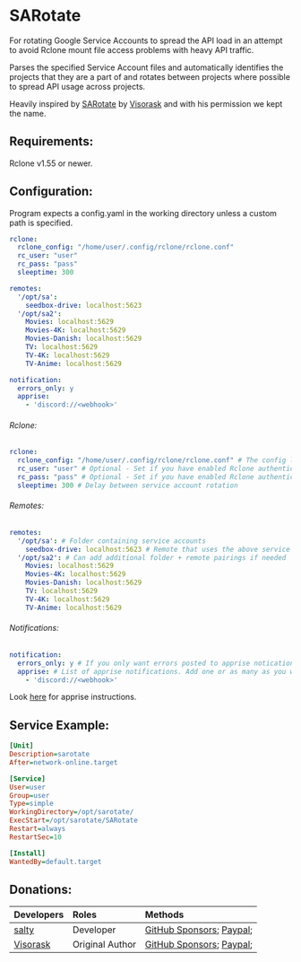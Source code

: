 # SARotate
For rotating Google Service Accounts to spread the API load in an attempt to avoid Rclone mount file access problems with heavy API traffic.

Parses the specified Service Account files and automatically identifies the projects that they are a part of and rotates between projects where possible to spread API usage across projects.

Heavily inspired by [SARotate](https://github.com/Visorask/SARotate) by [Visorask](https://github.com/Visorask) and with his permission we kept the name.

## Requirements:
Rclone v1.55 or newer.


## Configuration:
Program expects a config.yaml in the working directory unless a custom path is specified.
```yaml
rclone:
  rclone_config: "/home/user/.config/rclone/rclone.conf"
  rc_user: "user"
  rc_pass: "pass"
  sleeptime: 300

remotes:
  '/opt/sa':
    seedbox-drive: localhost:5623
  '/opt/sa2':
    Movies: localhost:5629
    Movies-4K: localhost:5629
    Movies-Danish: localhost:5629
    TV: localhost:5629
    TV-4K: localhost:5629
    TV-Anime: localhost:5629

notification:
  errors_only: y
  apprise:
    - 'discord://<webhook>'
```

###### Rclone:
```yaml
rclone:
  rclone_config: "/home/user/.config/rclone/rclone.conf" # The config loaded when querying rclone
  rc_user: "user" # Optional - Set if you have enabled Rclone authentication
  rc_pass: "pass" # Optional - Set if you have enabled Rclone authentication
  sleeptime: 300 # Delay between service account rotation
```

###### Remotes:
```yaml
remotes:
  '/opt/sa': # Folder containing service accounts
    seedbox-drive: localhost:5623 # Remote that uses the above service accounts and its Rclone address
  '/opt/sa2': # Can add additional folder + remote pairings if needed
    Movies: localhost:5629
    Movies-4K: localhost:5629
    Movies-Danish: localhost:5629
    TV: localhost:5629
    TV-4K: localhost:5629
    TV-Anime: localhost:5629
```

###### Notifications:
```yaml
notification:
  errors_only: y # If you only want errors posted to apprise notications
  apprise: # List of apprise notifications. Add one or as many as you want
    - 'discord://<webhook>'
```
Look [here](https://github.com/caronc/apprise) for apprise instructions.

## Service Example:
```ini
[Unit]
Description=sarotate     
After=network-online.target

[Service]
User=user
Group=user
Type=simple
WorkingDirectory=/opt/sarotate/
ExecStart=/opt/sarotate/SARotate
Restart=always
RestartSec=10

[Install]
WantedBy=default.target
```

## Donations:
| Developers                                  | Roles              | Methods                                                                                                                                                                                                                                                                      |
|:------------------------------------------- |:------------------ |:------------------------------------------------------------------------------------------------------------------------------------------------------------------------------------------------------------------------------------------------------------------------------------ |
[salty](https://github.com/saltydk)         | Developer | [GitHub Sponsors](https://github.com/sponsors/saltydk); [Paypal](https://www.paypal.me/saltydk);
[Visorask](https://github.com/Visorask)         | Original Author | [GitHub Sponsors](https://github.com/sponsors/Visorask); [Paypal](https://paypal.me/RRussell603);
